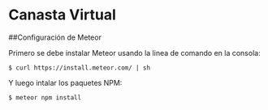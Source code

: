 # Canasta Virtual

##Configuración de Meteor

Primero se debe instalar Meteor usando la linea de comando en la consola:

```
$ curl https://install.meteor.com/ | sh
``` 

Y luego intalar los paquetes NPM:

```
$ meteor npm install
```
